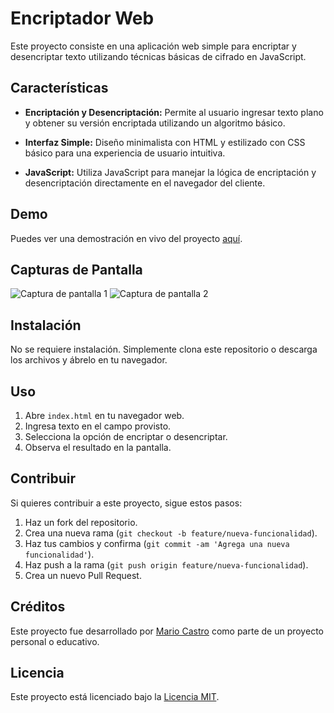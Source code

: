 # Encriptador Web

Este proyecto consiste en una aplicación web simple para encriptar y desencriptar texto utilizando técnicas básicas de cifrado en JavaScript.

## Características

- **Encriptación y Desencriptación:** Permite al usuario ingresar texto plano y obtener su versión encriptada utilizando un algoritmo básico.
  
- **Interfaz Simple:** Diseño minimalista con HTML y estilizado con CSS básico para una experiencia de usuario intuitiva.

- **JavaScript:** Utiliza JavaScript para manejar la lógica de encriptación y desencriptación directamente en el navegador del cliente.

## Demo

Puedes ver una demostración en vivo del proyecto [aquí](link-to-demo).

## Capturas de Pantalla

![Captura de pantalla 1](screenshot1.png)
![Captura de pantalla 2](screenshot2.png)

## Instalación

No se requiere instalación. Simplemente clona este repositorio o descarga los archivos y ábrelo en tu navegador.

## Uso

1. Abre `index.html` en tu navegador web.
2. Ingresa texto en el campo provisto.
3. Selecciona la opción de encriptar o desencriptar.
4. Observa el resultado en la pantalla.

## Contribuir

Si quieres contribuir a este proyecto, sigue estos pasos:

1. Haz un fork del repositorio.
2. Crea una nueva rama (`git checkout -b feature/nueva-funcionalidad`).
3. Haz tus cambios y confirma (`git commit -am 'Agrega una nueva funcionalidad'`).
4. Haz push a la rama (`git push origin feature/nueva-funcionalidad`).
5. Crea un nuevo Pull Request.

## Créditos

Este proyecto fue desarrollado por [Mario Castro]([link-to-profile](https://github.com/mcastrocorleone)) como parte de un proyecto personal o educativo.

## Licencia

Este proyecto está licenciado bajo la [Licencia MIT](LICENSE).
